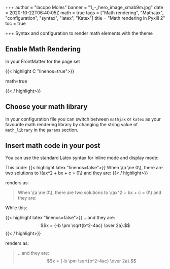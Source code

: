 +++
author = "Iacopo Moles"
banner = "1_-_hero_image_xmab9m.jpg"
date = 2020-10-22T06:40:05Z
math = true
tags = ["Math rendering", "MathJax", "configuration", "syntax", "latex", "Katex"]
title = "Math rendering in Pyxill 2"
toc = true

+++
Syntax and configuration to render math elements with the theme

<!--more-->

## Enable Math Rendering

In your FrontMatter for the page set

{{< highlight C "linenos=true">}}

math=true

{{< / highlight>}}


## Choose your math library

In your configuration file you can switch between `mathjax` or `katex` as your favourite math rendering library by changing the string value of `math_library` in the `params` section.
 
## Insert math code in your post

You can use the standard Latex syntax for inline mode and display mode:

This code:
{{< highlight  latex "linenos=false">}}
When \\(a \\ne 0\\), there are two solutions to \\(ax^2 + bx + c = 0\\) and they are:
{{< / highlight>}}

renders as: 

> When \\(a \\ne 0\\), there are two solutions to \\(ax^2 + bx + c = 0\\) and they are:

While this:

{{< highlight  latex "linenos=false">}}
...and they are: $$x = {-b \pm \sqrt{b^2-4ac} \over 2a}.$$
{{< / highlight>}}

renders as: 

> ...and they are: $$x = {-b \pm \sqrt{b^2-4ac} \over 2a}.$$
